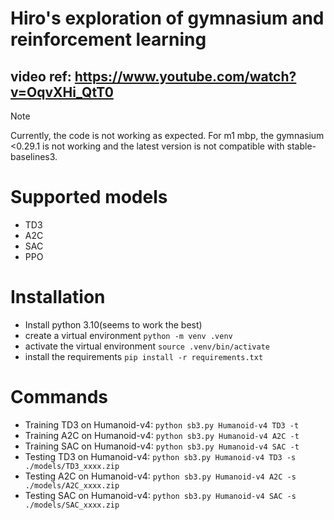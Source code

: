 # Hiro's exploration of gymnasium and reinforcement learning
## video ref: https://www.youtube.com/watch?v=OqvXHi_QtT0

> [!NOTE]
> Currently, the code is not working as expected.
> For m1 mbp, the gymnasium <0.29.1 is not working and the latest version is not compatible with stable-baselines3.

# Supported models
- TD3
- A2C
- SAC
- PPO

# Installation
- Install python 3.10(seems to work the best)
- create a virtual environment `python -m venv .venv`
- activate the virtual environment `source .venv/bin/activate`
- install the requirements `pip install -r requirements.txt`

# Commands
- Training TD3 on Humanoid-v4: `python sb3.py Humanoid-v4 TD3 -t`
- Training A2C on Humanoid-v4: `python sb3.py Humanoid-v4 A2C -t`
- Training SAC on Humanoid-v4: `python sb3.py Humanoid-v4 SAC -t`
- Testing TD3 on Humanoid-v4: `python sb3.py Humanoid-v4 TD3 -s ./models/TD3_xxxx.zip`
- Testing A2C on Humanoid-v4: `python sb3.py Humanoid-v4 A2C -s ./models/A2C_xxxx.zip`
- Testing SAC on Humanoid-v4: `python sb3.py Humanoid-v4 SAC -s ./models/SAC_xxxx.zip`
